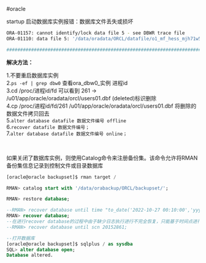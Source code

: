 #oracle

startup 启动数据库实例报错：数据库文件丢失或损坏

```bash
ORA-01157: cannot identify/lock data file 5 - see DBWR trace file
ORA-01110: data file 5: '/data/oradata/ORCL/datafile/o1_mf_hess_mjh71w5r_.dbf'

###########################################################################################


```

**解决方法：** 

1.不要重启数据库实例  
2.`ps -ef | grep dbw0`​ 查看ora\_dbw0\_实例 进程id  
3.cd /proc/进程id/fd    可以看到 261 -\> /u01/app/oracle/oradata/orcl/users01.dbf (deleted)标识删除  
4.cp /proc/进程id/fd/261  /u01/app/oracle/oradata/orcl/users01.dbf 将删除的数据文件拷贝回去  
5.`alter database datafile 数据文件编号 offline`​  
6.`recover datafile 数据文件编号；`​  
7.`alter database datafile 数据文件编号 online；`​

‍

如果关闭了数据库实例，则使用Catalog命令来注册备份集。该命令允许将RMAN备份集信息记录到控制文件或目录数据库

```sql
[oracle@oracle backupset]$ rman target /

RMAN> catalog start with '/data/orabackup/ORCL/backupset/';

RMAN> restore database;

--RMAN> recover database until time "to_date('2022-10-27 00:10:00','yyyy-mm-dd hh24:mi:ss')"; --基于时间点恢复
RMAN> recover database;
--在进行recover database的过程中由于缺少日志执行进行不完全恢复，只能基于时间点进行恢复
--RMAN> recover database until scn 20152861;

--打开数据库
[oracle@oracle backupset]$ sqlplus / as sysdba
SQL> alter database open;
Database altered.

```

‍

‍

